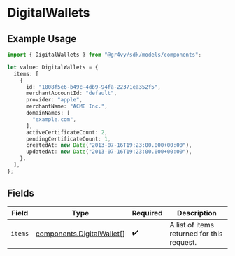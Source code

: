# DigitalWallets

## Example Usage

```typescript
import { DigitalWallets } from "@gr4vy/sdk/models/components";

let value: DigitalWallets = {
  items: [
    {
      id: "1808f5e6-b49c-4db9-94fa-22371ea352f5",
      merchantAccountId: "default",
      provider: "apple",
      merchantName: "ACME Inc.",
      domainNames: [
        "example.com",
      ],
      activeCertificateCount: 2,
      pendingCertificateCount: 1,
      createdAt: new Date("2013-07-16T19:23:00.000+00:00"),
      updatedAt: new Date("2013-07-16T19:23:00.000+00:00"),
    },
  ],
};
```

## Fields

| Field                                                                  | Type                                                                   | Required                                                               | Description                                                            |
| ---------------------------------------------------------------------- | ---------------------------------------------------------------------- | ---------------------------------------------------------------------- | ---------------------------------------------------------------------- |
| `items`                                                                | [components.DigitalWallet](../../models/components/digitalwallet.md)[] | :heavy_check_mark:                                                     | A list of items returned for this request.                             |